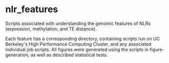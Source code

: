 # nlr_features
Scripts associated with understanding the genomic features of NLRs (expression, methylation, and TE distance). 

Each feature has a corresponding directory, containing scripts run on UC Berkeley's High Performance Computing Cluster, and any associated individual job scripts. All figures were generated using the scripts in figure-generation, as well as described statistical tests.  
